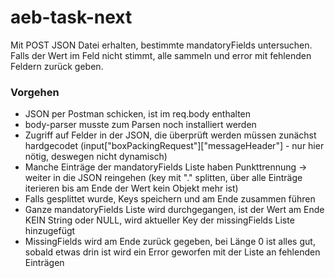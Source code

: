 # aeb-task-next

Mit POST JSON Datei erhalten, bestimmte mandatoryFields untersuchen. Falls der Wert im Feld nicht stimmt, alle sammeln und error mit fehlenden Feldern zurück geben.

### Vorgehen
- JSON per Postman schicken, ist im req.body enthalten
- body-parser musste zum Parsen noch installiert werden
- Zugriff auf Felder in der JSON, die überprüft werden müssen zunächst hardgecodet (input["boxPackingRequest"]["messageHeader"] - nur hier nötig, deswegen nicht dynamisch)
- Manche Einträge der mandatoryFields Liste haben Punkttrennung -> weiter in die JSON reingehen (key mit "." splitten, über alle Einträge iterieren bis am Ende der Wert kein Objekt mehr ist)
- Falls gesplittet wurde, Keys speichern und am Ende zusammen führen
- Ganze mandatoryFields Liste wird durchgegangen, ist der Wert am Ende KEIN String oder NULL, wird aktueller Key der missingFields Liste hinzugefügt
- MissingFields wird am Ende zurück gegeben, bei Länge 0 ist alles gut, sobald etwas drin ist wird ein Error geworfen mit der Liste an fehlenden Einträgen
